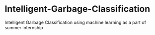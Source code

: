 # Intelligent-Garbage-Classification
Intelligent Garbage Classification using machine learning as a part of summer internship
